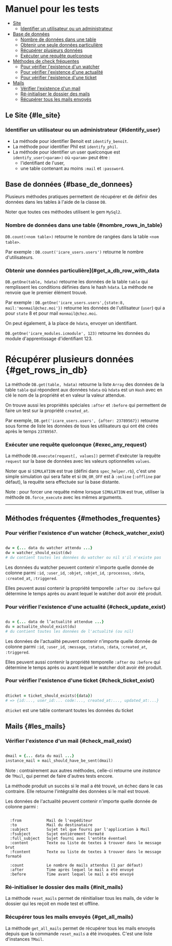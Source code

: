 # Manuel pour les tests

* [Site](#le_site)
  * [Identifier un utilisateur ou un administrateur](#identify_user)
* [Base de données](#base_de_donnees)
  * [Nombre de données dans une table](#nombre_rows_in_table)
  * [Obtenir une seule données particulière](#get_a_db_row_with_data)
  * [Récupérer plusieurs données](#get_rows_in_db)
  * [Exécuter une requête quelconque](#exec_any_request)
* [Méthodes de check fréquentes](#methodes_frequentes)
  * [Pour vérifier l'existence d'un watcher](#check_watcher_exist)
  * [Pour vérifier l'existence d'une actualité](#check_update_exist})
  * [Pour vérifier l'existence d'une ticket](#check_ticket_exist})
* [Mails](#les_mails)
  * [Vérifier l'existence d'un mail](#check_mail_exist)
  * [Ré-initialiser le dossier des mails](#init_mails)
  * [Récupérer tous les mails envoyés](#get_all_mails)

## Le Site {#le_site}

### Identifier un utilisateur ou un administrateur {#identify_user}

* La méthode pour identifier Benoit est `identify_benoit`.
* La méthode pour identifier Phil est `identify_phil`.
* La méthode pour identifier un user quelconque est `identify_user(<param>)` où `<param>` peut être :
  * l'identifiant de l'user,
  * une table contenant au moins `:mail` et `:password`.


## Base de données {#base_de_donnees}

Plusieurs méthodes pratiques permettent de récupérer et de définir des données dans les tables à l'aide de la classe `DB`.

Noter que toutes ces méthodes utilisent le gem `MySql2`.

### Nombre de données dans une table {#nombre_rows_in_table}

`DB.count(<nom table>)` retourne le nombre de rangées dans la table `<nom table>`.

Par exemple : `DB.count('icare_users.users')` retourne le nombre d'utilisateurs.

### Obtenir une données particulière](#get_a_db_row_with_data

`DB.getOne(table, hdata)` retourne les données de la table `table` qui remplissent les conditions définies dans le hash `hdata`. La méthode ne renvoie que le premier élément trouvé.

Par exemple : `DB.getOne('icare_users.users',{state:8, mail:'monmail@chez.moi'})` retourne les données de l'utilisateur (`user`) qui a pour `state` 8 et pour mail `monmail@chez.moi`.

On peut également, à la place de `hdata`, envoyer un identifiant.

`DB.getOne('icare_modules.icmodule', 123)` retourne les données du module d'apprentissage d'identifiant 123.

# Récupérer plusieurs données {#get_rows_in_db}

La méthode `DB.get(table, hdata)` retourne la liste `Array` des données de la table `table` qui répondent aux données `hdata` où `hdata` est un `Hash` avec en clé le nom de la propriété et en valeur la valeur attendue.

On trouve aussi les propriétés spéciales `:after` et `:before` qui permettent de faire un test sur la propriété `created_at`.

Par exemple, `DB.get('icare_users.users', {after: 23789567})` retourne sous forme de liste les données de tous les utilisateurs qui ont été créés après le temps `23789567`.


### Exécuter une requête quelconque {#exec_any_request}

La méthode `DB.execute(request[, values])` permet d'exécuter la requête `request` sur la base de données avec les valeurs optionnelles `values`.

Noter que si `SIMULATION` est true (défini dans `spec_helper.rb`), c'est une simple simulation qui sera faite et si `ON_OR_OFF` est à `:online` (`:offline` par défaut), la requête sera effectuée sur la base distante.

Note : pour forcer une requête même lorsque `SIMULATION` est true, utiliser la méthode `DB.force_execute` avec les mêmes arguments.

---------------------------------------------------------------------


## Méthodes fréquentes {#methodes_frequentes}

### Pour vérifier l'existence d'un watcher {#check_watcher_exist}

```ruby

dw = {... data du watcher attendu ...}
dw = watcher_should_exist(dw)
# dw contient toutes les données du watcher ou nil s'il n'existe pas

```

Les données du watcher peuvent contenir n'importe quelle donnée de colonne parmi `:id`, `:user_id`, `:objet`, `:objet_id`, `:processus`, `:data`, `:created_at`, `:triggered`.

Elles peuvent aussi contenir la propriété temporelle `:after` ou `:before` qui détermine le temps après ou avant lequel le watcher doit avoir été produit.

### Pour vérifier l'existence d'une actualité {#check_update_exist}

```ruby

du = {... data de l’actualité attendue ...}
du = actualite_should_exist(du)
# du contient toutes les données de l'actualité (ou nil)

```

Les données de l'actualité peuvent contenir n'importe quelle donnée de colonne parmi `:id`, `:user_id`, `:message`, `:status`, `:data`, `:created_at`, `:triggered`.

Elles peuvent aussi contenir la propriété temporelle `:after` ou `:before` qui détermine le temps après ou avant lequel le watcher doit avoir été produit.

### Pour vérifier l'existence d'une ticket {#check_ticket_exist}

```ruby

dticket = ticket_should_exists({data})
# => {id:..., user_id:... code:..., created_at:..., updated_at:...}

```

`dticket` est une table contenant toutes les données du ticket

## Mails {#les_mails}

### Vérifier l'existence d'un mail {#check_mail_exist}

```ruby

dmail = {... data du mail ...}
instance_mail = mail_should_have_be_sent(dmail)

```

Note : contrairement aux autres méthodes, celle-ci retourne une *instance* de `TMail`, qui permet de faire d'autres tests encore.

La méthode produit un succès si le mail a été trouvé, un échec dans le cas contraire. Elle retourne l'intégralité des données si le mail est trouvé.

Les données de l'actualité peuvent contenir n'importe quelle donnée de colonne parmi :

```

  :from           Mail de l'expéditeur
  :to             Mail du destinataire
  :subject        Sujet tel que fourni par l'application à Mail
  :fsubject       Sujet entièrement formaté
  :full_subject   Sujet fourni avec l'entête éventuel
  :content        Texte ou liste de textes à trouver dans le message brut
  :fcontent       Texte ou liste de textes à trouver dans le message formaté

  :count          Le nombre de mails attendus (1 par défaut)
  :after          Time après lequel le mail a été envoyé
  :before         Time avant lequel le mail a été envoyé

```


### Ré-initialiser le dossier des mails {#init_mails}

La méthode `reset_mails` permet de réinitialiser tous les mails, de vider le dossier qui les reçoit en mode test et offline.

### Récupérer tous les mails envoyés {#get_all_mails}

La méthode `get_all_mails` permet de récupérer tous les mails envoyés depuis que la commande `reset_mails` a été invoquées. C'est une liste d'instances `TMail`.
